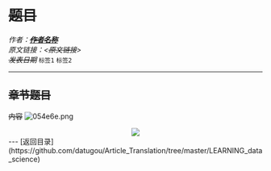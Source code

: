 # ~~题目~~
_作者：[**~~作者名称~~**]()_  
_原文链接：<~~原文链接~~>_  
_~~发表日期~~_
`标签1` `标签2`

---
## ~~章节题目~~
~~内容~~
<img src="https://s1.ax1x.com/2020/10/14/054e6e.png" alt="054e6e.png" border="0" />
<div align=center><img src="https://s1.ax1x.com/2020/10/14/054e6e.png"></div>
---
[返回目录](https://github.com/datugou/Article_Translation/tree/master/LEARNING_data_science)
